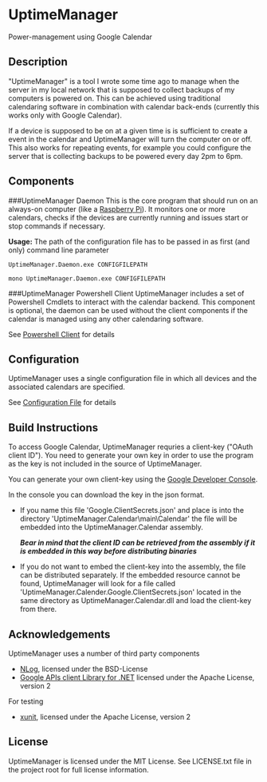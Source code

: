 UptimeManager
=============
Power-management using Google Calendar

Description
-----------
"UptimeManager" is a tool I wrote some time ago to manage when the server
in my local network that is supposed to collect backups of my computers is
powered on.
This can be achieved using traditional calendaring software in combination with
calendar back-ends (currently this works only with Google Calendar).

If a device is supposed to be on at a given time is is sufficient to create a
event in the calendar and UptimeManager will turn the computer on or off.
This also works for repeating events, for example you could configure the server
that is collecting backups to be powered every day 2pm to 6pm.


Components
----------
###UptimeManager Daemon
This is the core program that should run on an always-on computer (like a
[Raspberry Pi](docs/DaemonSetupNotes.md)).
It monitors one or more calendars, checks if the devices are currently running
and issues start or stop commands if necessary.

**Usage:**
The path of the configuration file has to be passed in as first (and only)
command line parameter

    UptimeManager.Daemon.exe CONFIGFILEPATH

    mono UptimeManager.Daemon.exe CONFIGFILEPATH


###UptimeManager Powershell Client
UptimeManager includes a set of Powershell Cmdlets to interact with the
calendar backend. This component is optional, the daemon can be used without
the client components if the calendar is managed using any other
calendaring software.

See [Powershell Client](docs/PowershellCmdlets.md) for details     


Configuration
-------------
UptimeManager uses a single configuration file in which all devices and the
associated calendars are specified.

See [Configuration File](docs/ConfigurationFile.md) for details


Build Instructions
-------------------
To access Google Calendar, UptimeManager requries a client-key
("OAuth client ID"). You need to generate your own key in order to use the
program as the key is not included in the source of UptimeManager.

You can generate your own client-key using the
[Google Developer Console](console.developers.google.com).

In the console you can download the key in the json format.
- If you name this file 'Google.ClientSecrets.json' and place is into the
  directory 'UptimeManager.Calendar\main\Calendar' the file will be embedded
  into the UptimeManager.Calendar assembly.

  ***Bear in mind that the client ID can be retrieved from the assembly if it is
     embedded in this way before distributing binaries***

- If you do not want to embed the client-key into the assembly, the file can be
  distributed separately. If the embedded resource cannot be found,
  UptimeManager will look for a file called
  'UptimeManager.Calender.Google.ClientSecrets.json' located in the same
  directory as UptimeManager.Calendar.dll and load the client-key from there.

Acknowledgements
----------------
UptimeManager uses a number of third party components
- [NLog](http://nlog-project.org/), licensed under the BSD-License
- [Google APIs client Library for .NET](https://github.com/google/google-api-dotnet-client/)
  licensed under the Apache License, version 2

For testing
- [xunit](http://xunit.github.io), licensed under the Apache License, version 2


License
-------
UptimeManager is licensed under the MIT License.
See LICENSE.txt file in the project root for full license information.
